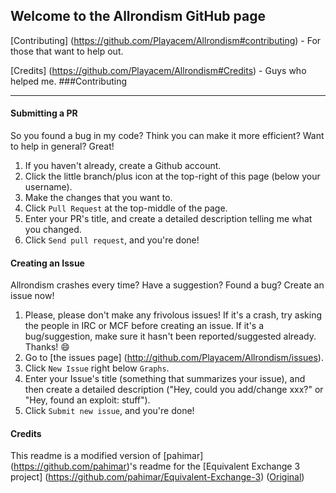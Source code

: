 ## Welcome to the Allrondism GitHub page

[Contributing] (https://github.com/Playacem/Allrondism#contributing) - For those that want to help out.

[Credits] (https://github.com/Playacem/Allrondism#Credits) - Guys who helped me.
###Contributing
***
#### Submitting a PR
So you found a bug in my code?  Think you can make it more efficient?  Want to help in general?  Great!


1. If you haven't already, create a Github account.
2. Click the little branch/plus icon at the top-right of this page (below your username).
3. Make the changes that you want to.
4. Click `Pull Request` at the top-middle of the page.
5. Enter your PR's title, and create a detailed description telling me what you changed.
6. Click `Send pull request`, and you're done!

#### Creating an Issue
Allrondism crashes every time?  Have a suggestion?  Found a bug?  Create an issue now!

1. Please, please don't make any frivolous issues!  If it's a crash, try asking the people in IRC or MCF before creating an issue.  If it's a bug/suggestion, make sure it hasn't been reported/suggested already.  Thanks! :smile:
2. Go to [the issues page] (http://github.com/Playacem/Allrondism/issues).
3. Click `New Issue` right below `Graphs`.
4. Enter your Issue's title (something that summarizes your issue), and then create a detailed description ("Hey, could you add/change xxx?" or "Hey, found an exploit:  stuff").
5. Click `Submit new issue`, and you're done!

#### Credits

This readme is a modified version of [pahimar] (https://github.com/pahimar)'s readme for the [Equivalent Exchange 3 project] (https://github.com/pahimar/Equivalent-Exchange-3)
([Original](https://github.com/pahimar/Equivalent-Exchange-3/blob/master/README.md)) 
